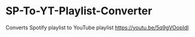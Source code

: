 # SP-To-YT-Playlist-Converter
Converts Spotify playlist to YouTube playlist
https://youtu.be/5q9gVOopIdI
